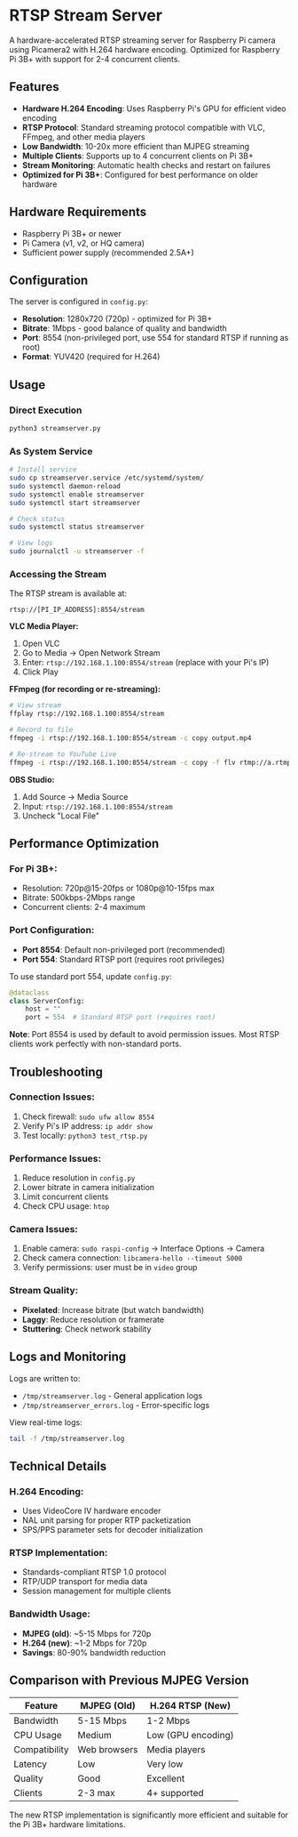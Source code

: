 # RTSP Stream Server

A hardware-accelerated RTSP streaming server for Raspberry Pi camera using Picamera2 with H.264 hardware encoding. Optimized for Raspberry Pi 3B+ with support for 2-4 concurrent clients.

## Features

- **Hardware H.264 Encoding**: Uses Raspberry Pi's GPU for efficient video encoding
- **RTSP Protocol**: Standard streaming protocol compatible with VLC, FFmpeg, and other media players
- **Low Bandwidth**: 10-20x more efficient than MJPEG streaming
- **Multiple Clients**: Supports up to 4 concurrent clients on Pi 3B+
- **Stream Monitoring**: Automatic health checks and restart on failures
- **Optimized for Pi 3B+**: Configured for best performance on older hardware

## Hardware Requirements

- Raspberry Pi 3B+ or newer
- Pi Camera (v1, v2, or HQ camera)
- Sufficient power supply (recommended 2.5A+)

## Configuration

The server is configured in `config.py`:

- **Resolution**: 1280x720 (720p) - optimized for Pi 3B+
- **Bitrate**: 1Mbps - good balance of quality and bandwidth
- **Port**: 8554 (non-privileged port, use 554 for standard RTSP if running as root)
- **Format**: YUV420 (required for H.264)

## Usage

### Direct Execution
```bash
python3 streamserver.py
```

### As System Service
```bash
# Install service
sudo cp streamserver.service /etc/systemd/system/
sudo systemctl daemon-reload
sudo systemctl enable streamserver
sudo systemctl start streamserver

# Check status
sudo systemctl status streamserver

# View logs
sudo journalctl -u streamserver -f
```

### Accessing the Stream

The RTSP stream is available at:
```
rtsp://[PI_IP_ADDRESS]:8554/stream
```

**VLC Media Player:**
1. Open VLC
2. Go to Media → Open Network Stream
3. Enter: `rtsp://192.168.1.100:8554/stream` (replace with your Pi's IP)
4. Click Play

**FFmpeg (for recording or re-streaming):**
```bash
# View stream
ffplay rtsp://192.168.1.100:8554/stream

# Record to file
ffmpeg -i rtsp://192.168.1.100:8554/stream -c copy output.mp4

# Re-stream to YouTube Live
ffmpeg -i rtsp://192.168.1.100:8554/stream -c copy -f flv rtmp://a.rtmp.youtube.com/live2/YOUR_STREAM_KEY
```

**OBS Studio:**
1. Add Source → Media Source
2. Input: `rtsp://192.168.1.100:8554/stream`
3. Uncheck "Local File"

## Performance Optimization

### For Pi 3B+:
- Resolution: 720p@15-20fps or 1080p@10-15fps max
- Bitrate: 500kbps-2Mbps range
- Concurrent clients: 2-4 maximum

### Port Configuration:
- **Port 8554**: Default non-privileged port (recommended)
- **Port 554**: Standard RTSP port (requires root privileges)

To use standard port 554, update `config.py`:
```python
@dataclass
class ServerConfig:
    host = ""
    port = 554  # Standard RTSP port (requires root)
```

**Note**: Port 8554 is used by default to avoid permission issues. Most RTSP clients work perfectly with non-standard ports.

## Troubleshooting

### Connection Issues:
1. Check firewall: `sudo ufw allow 8554`
2. Verify Pi's IP address: `ip addr show`
3. Test locally: `python3 test_rtsp.py`

### Performance Issues:
1. Reduce resolution in `config.py`
2. Lower bitrate in camera initialization
3. Limit concurrent clients
4. Check CPU usage: `htop`

### Camera Issues:
1. Enable camera: `sudo raspi-config` → Interface Options → Camera
2. Check camera connection: `libcamera-hello --timeout 5000`
3. Verify permissions: user must be in `video` group

### Stream Quality:
- **Pixelated**: Increase bitrate (but watch bandwidth)
- **Laggy**: Reduce resolution or framerate
- **Stuttering**: Check network stability

## Logs and Monitoring

Logs are written to:
- `/tmp/streamserver.log` - General application logs
- `/tmp/streamserver_errors.log` - Error-specific logs

View real-time logs:
```bash
tail -f /tmp/streamserver.log
```

## Technical Details

### H.264 Encoding:
- Uses VideoCore IV hardware encoder
- NAL unit parsing for proper RTP packetization
- SPS/PPS parameter sets for decoder initialization

### RTSP Implementation:
- Standards-compliant RTSP 1.0 protocol
- RTP/UDP transport for media data
- Session management for multiple clients

### Bandwidth Usage:
- **MJPEG (old)**: ~5-15 Mbps for 720p
- **H.264 (new)**: ~1-2 Mbps for 720p
- **Savings**: 80-90% bandwidth reduction

## Comparison with Previous MJPEG Version

| Feature | MJPEG (Old) | H.264 RTSP (New) |
|---------|-------------|------------------|
| Bandwidth | 5-15 Mbps | 1-2 Mbps |
| CPU Usage | Medium | Low (GPU encoding) |
| Compatibility | Web browsers | Media players |
| Latency | Low | Very low |
| Quality | Good | Excellent |
| Clients | 2-3 max | 4+ supported |

The new RTSP implementation is significantly more efficient and suitable for the Pi 3B+ hardware limitations.